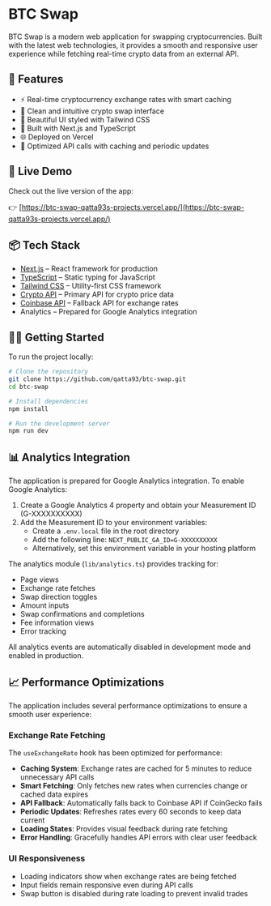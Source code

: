 # BTC Swap

BTC Swap is a modern web application for swapping cryptocurrencies. Built with the latest web technologies, it provides a smooth and responsive user experience while fetching real-time crypto data from an external API.

## 🚀 Features

- ⚡ Real-time cryptocurrency exchange rates with smart caching
- 💱 Clean and intuitive crypto swap interface
- 🎨 Beautiful UI styled with Tailwind CSS
- 🔧 Built with Next.js and TypeScript
- 🌐 Deployed on Vercel
- 🔄 Optimized API calls with caching and periodic updates

## 🔗 Live Demo

Check out the live version of the app:

👉 [https://btc-swap-qatta93s-projects.vercel.app/](https://btc-swap-qatta93s-projects.vercel.app/)

## 📦 Tech Stack

- [Next.js](https://nextjs.org/) – React framework for production
- [TypeScript](https://www.typescriptlang.org/) – Static typing for JavaScript
- [Tailwind CSS](https://tailwindcss.com/) – Utility-first CSS framework
- [Crypto API](https://www.coingecko.com/en/api) – Primary API for crypto price data
- [Coinbase API](https://developers.coinbase.com/) – Fallback API for exchange rates
- Analytics – Prepared for Google Analytics integration

## 🧑‍💻 Getting Started

To run the project locally:

```bash
# Clone the repository
git clone https://github.com/qatta93/btc-swap.git
cd btc-swap

# Install dependencies
npm install

# Run the development server
npm run dev
```

## 📊 Analytics Integration

The application is prepared for Google Analytics integration. To enable Google Analytics:

1. Create a Google Analytics 4 property and obtain your Measurement ID (G-XXXXXXXXXX)
2. Add the Measurement ID to your environment variables:
   - Create a `.env.local` file in the root directory
   - Add the following line: `NEXT_PUBLIC_GA_ID=G-XXXXXXXXXX`
   - Alternatively, set this environment variable in your hosting platform

The analytics module (`lib/analytics.ts`) provides tracking for:

- Page views
- Exchange rate fetches
- Swap direction toggles
- Amount inputs
- Swap confirmations and completions
- Fee information views
- Error tracking

All analytics events are automatically disabled in development mode and enabled in production.

## 📈 Performance Optimizations

The application includes several performance optimizations to ensure a smooth user experience:

### Exchange Rate Fetching

The `useExchangeRate` hook has been optimized for performance:

- **Caching System**: Exchange rates are cached for 5 minutes to reduce unnecessary API calls
- **Smart Fetching**: Only fetches new rates when currencies change or cached data expires
- **API Fallback**: Automatically falls back to Coinbase API if CoinGecko fails
- **Periodic Updates**: Refreshes rates every 60 seconds to keep data current
- **Loading States**: Provides visual feedback during rate fetching
- **Error Handling**: Gracefully handles API errors with clear user feedback

### UI Responsiveness

- Loading indicators show when exchange rates are being fetched
- Input fields remain responsive even during API calls
- Swap button is disabled during rate loading to prevent invalid trades

